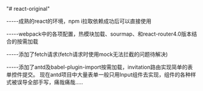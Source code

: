 "# react-original"


-----成熟的react的环境，npm i拉取依赖成功后可以直接使用

-----webpack中的各项配置，热模块加载、sourmap、和react-router4.0版本结合的按需加载

-----添加了fetch请求(fetch请求时使用mock无法拦截的问题待解决)

-----添加了antd及babel-plugin-import按需加载，invitation路由实现简单的表单控件提交。
     现在antd项目中大量表单一般只用Input组件去实现，组件的各种样式被误导全部手写，痛哉痛哉.....
